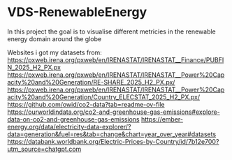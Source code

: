 # VDS-RenewableEnergy
In this project the goal is to visualise different metricies in the renewable energy domain around the globe 

Websites i got my datasets from:
https://pxweb.irena.org/pxweb/en/IRENASTAT/IRENASTAT__Finance/PUBFIN_2025_H2_PX.px
https://pxweb.irena.org/pxweb/en/IRENASTAT/IRENASTAT__Power%20Capacity%20and%20Generation/RE-SHARE_2025_H2_PX.px/
https://pxweb.irena.org/pxweb/en/IRENASTAT/IRENASTAT__Power%20Capacity%20and%20Generation/Country_ELECSTAT_2025_H2_PX.px/
https://github.com/owid/co2-data?tab=readme-ov-file
https://ourworldindata.org/co2-and-greenhouse-gas-emissions#explore-data-on-co2-and-greenhouse-gas-emissions
https://ember-energy.org/data/electricity-data-explorer/?data=generation&fuel=res&tab=change&chart=year_over_year#datasets
https://databank.worldbank.org/Electric-Prices-by-Country/id/7b12e700?utm_source=chatgpt.com
